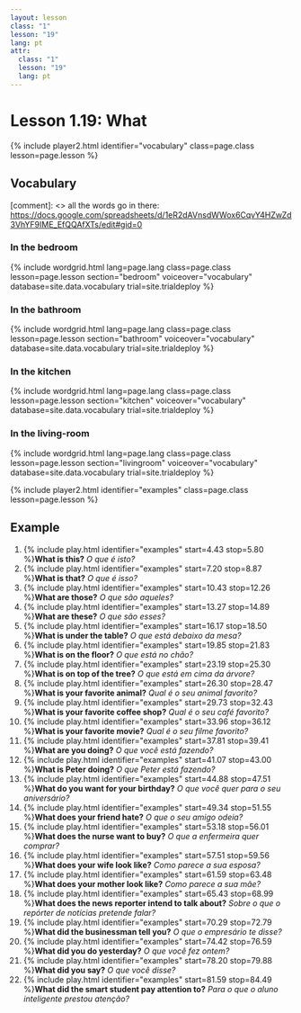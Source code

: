 ```yaml
---
layout: lesson
class: "1"
lesson: "19"
lang: pt
attr:
  class: "1"
  lesson: "19"
  lang: pt
---
```



# Lesson 1.19: What


{% include player2.html identifier="vocabulary" class=page.class lesson=page.lesson %}
## Vocabulary 

[comment]: <>  all the words go in there: https://docs.google.com/spreadsheets/d/1eR2dAVnsdWWox6CqvY4HZwZd3VhYF9IME_EfQQAfXTs/edit#gid=0

### In the bedroom
{% include wordgrid.html lang=page.lang
		class=page.class 
		lesson=page.lesson 
		section="bedroom"
		voiceover="vocabulary"
		database=site.data.vocabulary 
		trial=site.trialdeploy %}

### In the bathroom 
{% include wordgrid.html lang=page.lang
		class=page.class 
		lesson=page.lesson 
		section="bathroom"
		voiceover="vocabulary"
		database=site.data.vocabulary 
		trial=site.trialdeploy %}
		
### In the kitchen 
{% include wordgrid.html lang=page.lang
		class=page.class 
		lesson=page.lesson 
		section="kitchen"
		voiceover="vocabulary"
		database=site.data.vocabulary 
		trial=site.trialdeploy %}
		
### In the living-room 
{% include wordgrid.html lang=page.lang
		class=page.class 
		lesson=page.lesson 
		section="livingroom"
		voiceover="vocabulary"
		database=site.data.vocabulary 
		trial=site.trialdeploy %}


{% include player2.html identifier="examples" class=page.class lesson=page.lesson %}

## Example
1. {% include play.html identifier="examples" start=4.43 stop=5.80 %}**What is this?** *O que é isto?*
2. {% include play.html identifier="examples" start=7.20 stop=8.87 %}**What is that?** *O que é isso?*
3. {% include play.html identifier="examples" start=10.43 stop=12.26 %}**What are those?** *O que são aqueles?*
4. {% include play.html identifier="examples" start=13.27 stop=14.89 %}**What are these?** *O que são esses?*
5. {% include play.html identifier="examples" start=16.17 stop=18.50 %}**What is under the table?** *O que está debaixo da mesa?*
6. {% include play.html identifier="examples" start=19.85 stop=21.83 %}**What is on the floor?** *O que está no chão?*
7. {% include play.html identifier="examples" start=23.19 stop=25.30 %}**What is on top of the tree?** *O que está em cima da árvore?*
8. {% include play.html identifier="examples" start=26.30 stop=28.47 %}**What is your favorite animal?** *Qual é o seu animal favorito?*
9. {% include play.html identifier="examples" start=29.73 stop=32.43 %}**What is your favorite coffee shop?** *Qual é o seu café favorito?*
10. {% include play.html identifier="examples" start=33.96 stop=36.12 %}**What is your favorite movie?** *Qual é o seu filme favorito?*
11. {% include play.html identifier="examples" start=37.81 stop=39.41 %}**What are you doing?** *O que você está fazendo?*
12. {% include play.html identifier="examples" start=41.07 stop=43.00 %}**What is Peter doing?** *O que Peter está fazendo?*
13. {% include play.html identifier="examples" start=44.88 stop=47.51 %}**What do you want for your birthday?** *O que você quer para o seu aniversário?*
14. {% include play.html identifier="examples" start=49.34 stop=51.55 %}**What does your friend hate?** *O que o seu amigo odeia?*
15. {% include play.html identifier="examples" start=53.18 stop=56.01 %}**What does the nurse want to buy?** *O que a enfermeira quer comprar?*
16. {% include play.html identifier="examples" start=57.51 stop=59.56 %}**What does your wife look like?** *Como parece a sua esposa?*
17. {% include play.html identifier="examples" start=61.59 stop=63.48 %}**What does your mother look like?** *Como parece a sua mãe?*
18. {% include play.html identifier="examples" start=65.43 stop=68.99 %}**What does the news reporter intend to talk about?**  *Sobre o que o repórter de notícias pretende falar?*
19. {% include play.html identifier="examples" start=70.29 stop=72.79 %}**What did the businessman tell you?** *O que o empresário te disse?*
20. {% include play.html identifier="examples" start=74.42 stop=76.59 %}**What did you do yesterday?** *O que você fez ontem?*
21. {% include play.html identifier="examples" start=78.20 stop=79.88 %}**What did you say?** *O que você disse?*
22. {% include play.html identifier="examples" start=81.59 stop=84.49 %}**What did the smart student pay attention to?** *Para o que o aluno inteligente prestou atenção?*


